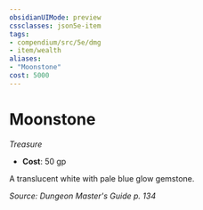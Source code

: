 ```yaml
---
obsidianUIMode: preview
cssclasses: json5e-item
tags:
- compendium/src/5e/dmg
- item/wealth
aliases: 
- "Moonstone"
cost: 5000
---
```

# Moonstone
*Treasure*  

- **Cost**: 50 gp

A translucent white with pale blue glow gemstone.

*Source: Dungeon Master's Guide p. 134*